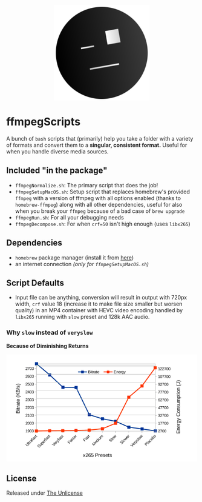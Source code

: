 <img src="https://raw.githubusercontent.com/kittywhiskers/ffmpegScripts/master/misc/generic.png" width="200" style="display: block; margin-left: auto; margin-right: auto; width: 50%;" />

# ffmpegScripts

A bunch of `bash` scripts that (primarily) help you take a folder with a variety of formats and convert them to a **singular, consistent format.** Useful for when you handle diverse media sources.

## Included "in the package"

- `ffmpegNormalize.sh`: The primary script that does the job!
- `ffmpegSetupMacOS.sh`: Setup script that replaces homebrew's provided `ffmpeg` with a version of ffmpeg with all options enabled (thanks to `homebrew-ffmpeg`) along with all other dependencies, useful for also when you break your `ffmpeg` because of a bad case of `brew upgrade`
- `ffmpegRun.sh`: For all your debugging needs
- `ffmpegDecompose.sh`: For when `crf=50` isn't high enough (uses `libx265`)

## Dependencies

- `homebrew` package manager (install it from [here](https://brew.sh))
- an internet connection _(only for `ffmpegSetupMacOS.sh`)_

## Script Defaults

- Input file can be anything, conversion will result in output with 720px width, `crf` value 18 (increase it to make file size smaller but worsen quality) in an MP4 container with HEVC video encoding handled by `libx265` running with `slow` preset and 128k AAC audio.

### Why `slow` instead of `veryslow`

**Because of Diminishing Returns**

![Diminishing Returns](https://raw.githubusercontent.com/kittywhiskers/ffmpegScripts/master/misc/coolgraph.png)

## License

Released under [The Unlicense](https://github.com/kittywhiskers/ffmpegScripts/blob/master/LICENSE)

